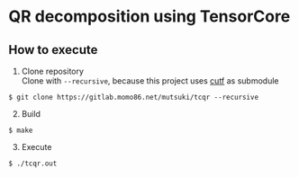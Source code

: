 # QR decomposition using TensorCore

## How to execute

1. Clone repository  
Clone with `--recursive`, because this project uses [cutf](https://gitlab.momo86.net/mutsuki/cutf) as submodule
```
$ git clone https://gitlab.momo86.net/mutsuki/tcqr --recursive
```

2. Build
```
$ make
```

3. Execute
```
$ ./tcqr.out
```
